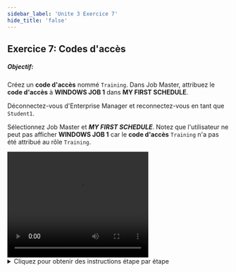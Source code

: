```yaml
---
sidebar_label: 'Unite 3 Exercice 7'
hide_title: 'false'
---
```


## Exercice 7: Codes d'accès

##### Objectif:

Créez un **code d'accès** nommé ```Training```. Dans Job Master, attribuez le **code d'accès** à **WINDOWS JOB 1** dans **MY FIRST SCHEDULE**.

Déconnectez-vous d'Enterprise Manager et reconnectez-vous en tant que ```Student1```.

Sélectionnez Job Master et ***MY FIRST SCHEDULE***. Notez que l'utilisateur ne peut pas afficher **WINDOWS JOB 1** car le **code d'accès** ```Training``` n'a pas été attribué au rôle ```Training```.


<div>
<video width="320" height="240" controls>
  <source src="videobasic/U3E7.mp4" type="video/mp4"></source>
Your browser does not support the video tag.
</video>
</div>

<details>

<summary>Cliquez pour obtenir des instructions étape par étape</summary>

1. Sous la rubrique **Sécurité**, double-cliquez sur **Codes d’accès**.
2. Cliquez sur le bouton **Add** dans la barre d'outils **Codes d’accès**.
3. Tapez ```Training``` dans le champ **Nom**.
4. Tapez **Ceci est un code d'accès pour la formation**. dans le champ Documentation.
5. Cliquez sur le bouton **Sauvegarder** dans la barre d'outils **Codes d’accès**.
6. Fermez l'onglet **Codes d'accès**.
7. Assurez-vous que vous êtes connecté avec votre identifiant ```SMATRAINING\SMAUSER```.
8. Sous la rubrique **Administration**, double-cliquez sur **Job Master**.
9. Sélectionnez **My first schedule** dans la liste déroulante **Schedule**.
10. Sélectionnez **Windows Job 1** dans la liste déroulante **Job**.
11. Dans la liste déroulante **Access Code**, sélectionnez **Training**.
12. Cliquez sur **Sauvegarder** pour enregistrer le Job et fermez l'onglet **Job Master**.
13. Déconnectez-vous d'Enterprise Manager. Cliquez sur le bouton Deconnexion ou sélectionnez Deconnexion dans la barre de menus d'Enterprise Manager.
14. Cliquez sur **OK** pour confirmer que vous vous déconnectez.
15. À partir de l'écran de connexion OpCon / xps, tapez ```Student1``` dans le champ **Compte utilisateur** et ```Password1``` dans le champ **Mot de passe**. Cliquez sur Connexion pour vous connecter.
16. Sous la rubrique **Administration**, double-cliquez sur **Job Master**.
17. Sélectionnez **My first Schedule** dans la liste déroulante **Schedule**.
18. Cliquez sur la liste déroulante Job. Que voyez-vous ? Pourquoi ?
19. Fermez l'onglet **Job Master**, puis déconnectez-vous d'Enterprise Manager. Cliquez sur **OK** pour confirmer que vous vous déconnectez.
20. À partir de l'écran de connexion OpCon / xps, laissez les champs **Compte utilisateur** et **Mot de passe** vides et cliquez sur **Connexion**.

</details>